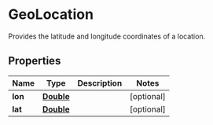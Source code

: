 

# GeoLocation

Provides the latitude and longitude coordinates of a location.

## Properties

| Name | Type | Description | Notes |
|------------ | ------------- | ------------- | -------------|
|**lon** | [**Double**](Double.md) |  |  [optional] |
|**lat** | [**Double**](Double.md) |  |  [optional] |



